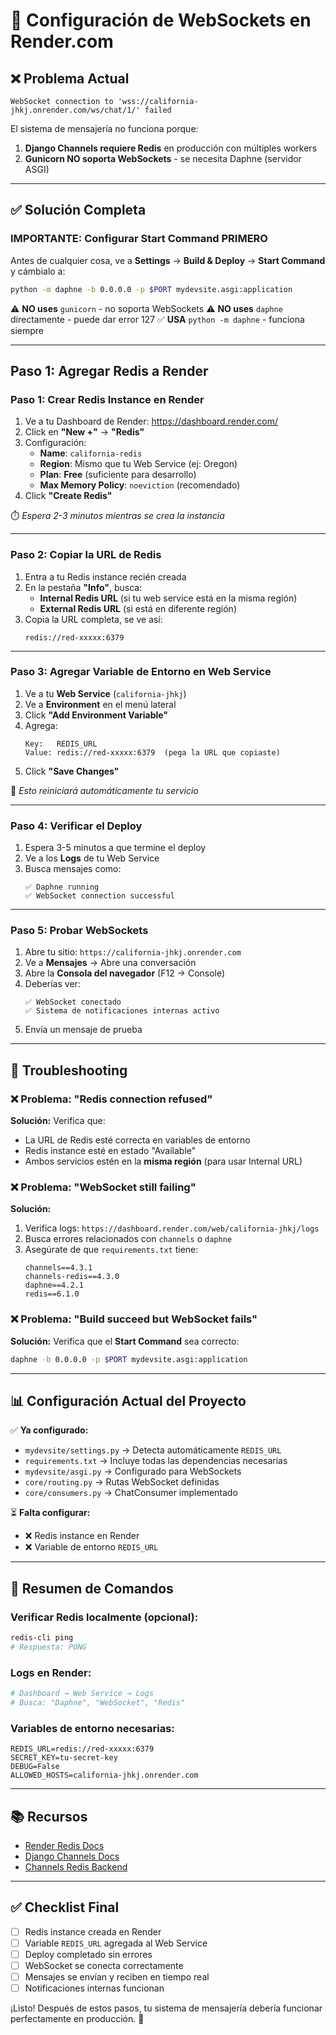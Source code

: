 # 🚀 Configuración de WebSockets en Render.com

## ❌ Problema Actual
```
WebSocket connection to 'wss://california-jhkj.onrender.com/ws/chat/1/' failed
```

El sistema de mensajería no funciona porque:
1. **Django Channels requiere Redis** en producción con múltiples workers
2. **Gunicorn NO soporta WebSockets** - se necesita Daphne (servidor ASGI)

---

## ✅ Solución Completa

### **IMPORTANTE: Configurar Start Command PRIMERO**

Antes de cualquier cosa, ve a **Settings** → **Build & Deploy** → **Start Command** y cámbialo a:

```bash
python -m daphne -b 0.0.0.0 -p $PORT mydevsite.asgi:application
```

⚠️ **NO uses** `gunicorn` - no soporta WebSockets
⚠️ **NO uses** `daphne` directamente - puede dar error 127
✅ **USA** `python -m daphne` - funciona siempre

---

## Paso 1: Agregar Redis a Render

### **Paso 1: Crear Redis Instance en Render**

1. Ve a tu Dashboard de Render: https://dashboard.render.com/
2. Click en **"New +"** → **"Redis"**
3. Configuración:
   - **Name**: `california-redis`
   - **Region**: Mismo que tu Web Service (ej: Oregon)
   - **Plan**: **Free** (suficiente para desarrollo)
   - **Max Memory Policy**: `noeviction` (recomendado)
4. Click **"Create Redis"**

⏱️ *Espera 2-3 minutos mientras se crea la instancia*

---

### **Paso 2: Copiar la URL de Redis**

1. Entra a tu Redis instance recién creada
2. En la pestaña **"Info"**, busca:
   - **Internal Redis URL** (si tu web service está en la misma región)
   - **External Redis URL** (si está en diferente región)
3. Copia la URL completa, se ve así:
   ```
   redis://red-xxxxx:6379
   ```

---

### **Paso 3: Agregar Variable de Entorno en Web Service**

1. Ve a tu **Web Service** (`california-jhkj`)
2. Ve a **Environment** en el menú lateral
3. Click **"Add Environment Variable"**
4. Agrega:
   ```
   Key:   REDIS_URL
   Value: redis://red-xxxxx:6379  (pega la URL que copiaste)
   ```
5. Click **"Save Changes"**

🔄 *Esto reiniciará automáticamente tu servicio*

---

### **Paso 4: Verificar el Deploy**

1. Espera 3-5 minutos a que termine el deploy
2. Ve a los **Logs** de tu Web Service
3. Busca mensajes como:
   ```
   ✅ Daphne running
   ✅ WebSocket connection successful
   ```

---

### **Paso 5: Probar WebSockets**

1. Abre tu sitio: `https://california-jhkj.onrender.com`
2. Ve a **Mensajes** → Abre una conversación
3. Abre la **Consola del navegador** (F12 → Console)
4. Deberías ver:
   ```
   ✅ WebSocket conectado
   ✅ Sistema de notificaciones internas activo
   ```
5. Envía un mensaje de prueba

---

## 🔧 Troubleshooting

### ❌ Problema: "Redis connection refused"
**Solución:** Verifica que:
- La URL de Redis esté correcta en variables de entorno
- Redis instance esté en estado "Available"
- Ambos servicios estén en la **misma región** (para usar Internal URL)

### ❌ Problema: "WebSocket still failing"
**Solución:** 
1. Verifica logs: `https://dashboard.render.com/web/california-jhkj/logs`
2. Busca errores relacionados con `channels` o `daphne`
3. Asegúrate de que `requirements.txt` tiene:
   ```
   channels==4.3.1
   channels-redis==4.3.0
   daphne==4.2.1
   redis==6.1.0
   ```

### ❌ Problema: "Build succeed but WebSocket fails"
**Solución:** Verifica que el **Start Command** sea correcto:
```bash
daphne -b 0.0.0.0 -p $PORT mydevsite.asgi:application
```

---

## 📊 Configuración Actual del Proyecto

✅ **Ya configurado:**
- `mydevsite/settings.py` → Detecta automáticamente `REDIS_URL`
- `requirements.txt` → Incluye todas las dependencias necesarias
- `mydevsite/asgi.py` → Configurado para WebSockets
- `core/routing.py` → Rutas WebSocket definidas
- `core/consumers.py` → ChatConsumer implementado

⏳ **Falta configurar:**
- ❌ Redis instance en Render
- ❌ Variable de entorno `REDIS_URL`

---

## 🎯 Resumen de Comandos

### Verificar Redis localmente (opcional):
```bash
redis-cli ping
# Respuesta: PONG
```

### Logs en Render:
```bash
# Dashboard → Web Service → Logs
# Busca: "Daphne", "WebSocket", "Redis"
```

### Variables de entorno necesarias:
```env
REDIS_URL=redis://red-xxxxx:6379
SECRET_KEY=tu-secret-key
DEBUG=False
ALLOWED_HOSTS=california-jhkj.onrender.com
```

---

## 📚 Recursos

- [Render Redis Docs](https://render.com/docs/redis)
- [Django Channels Docs](https://channels.readthedocs.io/)
- [Channels Redis Backend](https://github.com/django/channels_redis)

---

## ✅ Checklist Final

- [ ] Redis instance creada en Render
- [ ] Variable `REDIS_URL` agregada al Web Service
- [ ] Deploy completado sin errores
- [ ] WebSocket se conecta correctamente
- [ ] Mensajes se envían y reciben en tiempo real
- [ ] Notificaciones internas funcionan

¡Listo! Después de estos pasos, tu sistema de mensajería debería funcionar perfectamente en producción. 🎉
